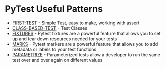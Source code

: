 # PyTest Useful Patterns

 - [FIRST-TEST](https://github.com/MeyiGi/PyTest/tree/main/FIRST-TEST) - Simple Test, easy to make, working with assert
 - [CLASS-BASED-TEST](https://github.com/MeyiGi/PyTest/tree/main/CLASS-BASED-TEST) - Test Classes
 - [FIXTURES](https://github.com/MeyiGi/PyTest/tree/main/FIXTURES) - Pytest fixtures are a powerful feature that allows you to set up and tear down resources needed for your tests
 - [MARKS](https://github.com/MeyiGi/PyTest/tree/main/MARKS) - Pytest markers are a powerful feature that allows you to add metadata or labels to your test functions
 - [PARAMETRIZE](https://github.com/MeyiGi/PyTest/tree/main/PARAMATRIZE) - Parameterized tests allow a developer to run the same test over and over again on different values
